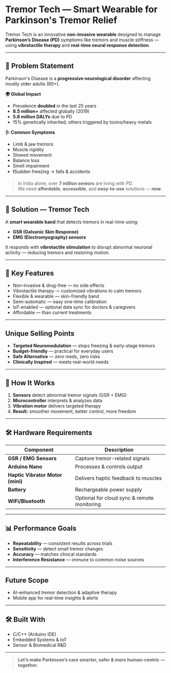 #  Tremor Tech — Smart Wearable for Parkinson's Tremor Relief 

Tremor Tech is an innovative  **non-invasive wearable** designed to manage **Parkinson’s Disease (PD)** symptoms like  tremors and  muscle stiffness — using  **vibrotactile therapy** and  **real-time neural response detection**.

---

## 📌 Problem Statement

Parkinson's Disease is a  **progressive neurological disorder** affecting mostly older adults (60+).

**🌍 Global Impact**
-  Prevalence **doubled** in the last 25 years  
-  **8.5 million+** affected globally (2019)  
-  **5.8 million DALYs** due to PD  
-  15% genetically inherited; others triggered by toxins/heavy metals  

**🩺 Common Symptoms**
- Limb & jaw tremors  
- Muscle rigidity  
- Slowed movement  
- Balance loss  
- Smell impairment  
- ❗Sudden freezing → falls & accidents  

> In India alone, over **7 million seniors** are living with PD.  
We need  **affordable**,  **accessible**, and  **easy-to-use** solutions — **now**.

---

## 🚀 Solution — Tremor Tech

A **smart wearable band** that detects tremors in real-time using:
-  **GSR (Galvanic Skin Response)**
-  **EMG (Electromyography) sensors**

 It responds with **vibrotactile stimulation** to disrupt abnormal neuronal activity — reducing tremors and restoring motion. 
 
---

## 🌟 Key Features

- Non-invasive & drug-free — no side effects  
- Vibrotactile therapy — customized vibrations to calm tremors   
- Flexible & wearable — skin-friendly band  
- Semi-automatic — easy one-time calibration  
- IoT-enabled — optional data sync for doctors & caregivers  
- Affordable — than current treatments  

---

##  Unique Selling Points

-  **Targeted Neuromodulation** — stops freezing & early-stage tremors  
-  **Budget-friendly** — practical for everyday users  
-  **Safe Alternative** — zero meds, zero risks  
-  **Clinically Inspired** — meets real-world needs  

---

## 🔬 How It Works

1.  **Sensors** detect abnormal tremor signals (GSR + EMG)  
2.  **Microcontroller** interprets & analyzes data  
3.  **Vibration motor** delivers targeted therapy  
4.  **Result:** smoother movement, better control, more freedom  

---

## 🛠️ Hardware Requirements

| Component               | Description                                  |
|-------------------------|----------------------------------------------|
|  **GSR / EMG Sensors**| Capture tremor-related signals               |
|  **Arduino Nano**     | Processes & controls output                  |
|  **Haptic Vibrator Motor (mini)**  | Delivers haptic feedback to muscles          |
|  **Battery**          | Rechargeable power supply                    |
|  **WiFi/Bluetooth**   | Optional for cloud sync & remote monitoring  |

---

## 📊 Performance Goals

- **Repeatability** — consistent results across trials  
- **Sensitivity** — detect small tremor changes  
- **Accuracy** — matches clinical standards  
- **Interference Resistance** — immune to common noise sources  

---

## Future Scope

- AI-enhanced tremor detection & adaptive therapy  
- Mobile app for real-time insights & alerts  

---

## 🛠 Built With

- C/C++ (Arduino IDE)  
- Embedded Systems & IoT  
- Sensor & Biomedical R&D  

---

>  **Let’s make Parkinson’s care smarter, safer & more human-centric — together.**
